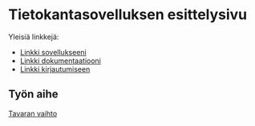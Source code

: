 # Tietokantasovelluksen esittelysivu

Yleisiä linkkejä:

* [Linkki sovellukseeni](http://ekalaja.users.cs.helsinki.fi/tkhtyo/)
* [Linkki dokumentaatiooni](doc/dokumentaatio.pdf)
* [Linkki kirjautumiseen](http://ekalaja.users.cs.helsinki.fi/tkhtyo/kirjautuminen)
## Työn aihe

 [Tavaran vaihto](http://advancedkittenry.github.io/suunnittelu_ja_tyoymparisto/aiheet/Tavaranvaihto.html) 
